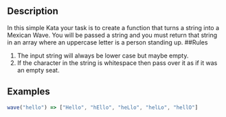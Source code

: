 ## Description
In this simple Kata your task is to create a function that turns a string into a Mexican Wave. You will be passed a string and you must return that string in an array where an uppercase letter is a person standing up.
##Rules
1.  The input string will always be lower case but maybe empty.
2.  If the character in the string is whitespace then pass over it as if it was an empty seat.
## Examples
```javascript
wave("hello") => ["Hello", "hEllo", "heLlo", "helLo", "hellO"]
```
